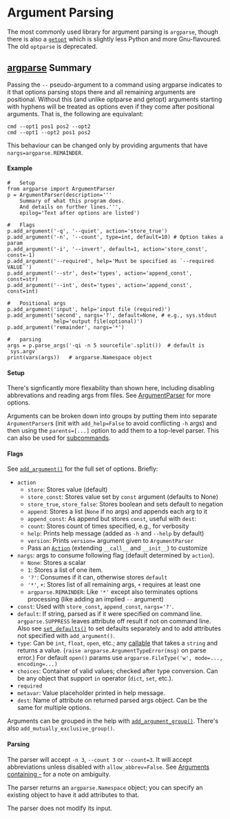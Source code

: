 Argument Parsing
================

The most commonly used library for argument parsing is `argparse`,
though there is also a [`getopt`] which is slightly less Python and
more Gnu-flavoured. The old `optparse` is deprecated.

[argparse] Summary
------------------

Passing the `--` pseudo-argument to a command using argparse indicates
to it that options parsing stops there and all remaining arguments are
positional. Without this (and unlike optparse and getopt) arguments
starting with hyphens will be treated as options even if they come
after positional arguments. That is, the following are equivalant:

    cmd --opt1 pos1 pos2 --opt2
    cmd --opt1 --opt2 pos1 pos2

This behaviour can be changed only by providing arguments that have
`nargs=argparse.REMAINDER`.

#### Example

    #   Setup
    from argparse import ArgumentParser
    p = ArgumentParser(description='''
        Summary of what this program does.
        And details on further lines.''',
        epilog='Text after options are listed')

    #   Flags
    p.add_argument('-q', '--quiet', action='store_true')
    p.add_argument('-n', '--count', type=int, default=10) # Option takes a param
    p.add_argument('-i', '--invert', default=1, action='store_const', const=-1)
    p.add_argument('--required', help='Must be specified as `--required VALUE`')
    p.add_argument('--str', dest='types', action='append_const', const=str)
    p.add_argument('--int', dest='types', action='append_const', const=int)

    #   Positional args
    p.add_argument('input', help='input file (required)')
    p.add_argument('second', nargs='?', default=None, # e.g., sys.stdout
                   help='output file(optional)')
    p.add_argument('remainder', nargs='*')

    #   parsing
    args = p.parse_args('-qi -n 5 sourcefile'.split())  # default is `sys.argv`
    print(vars(args))   # argparse.Namespace object

#### Setup

There's signficantly more flexability than shown here, including
disabling abbrevations and reading args from files. See
[ArgumentParser] for more options.

Arguments can be broken down into groups by putting them into separate
`ArgumentParser`s (init with `add_help=False` to avoid conflicting
`-h` args) and then using the `parents=[...]` option to add them to a
top-level parser. This can also be used for [subcommands].

#### Flags

See [`add_argument()`] for the full set of options. Briefly:
* `action`
  * `store`: Stores value (default)
  * `store_const`: Stores value set by `const` argument (defaults to None)
  * `store_true`, `store_false`: Stores boolean and sets default to negation
  * `append`: Stores a list (`None` if no args) and appends each arg to it
  * `append_const`: As append but stores `const`, useful with `dest`:
  * `count`: Stores count of times specified, e.g., for verbosity
  * `help`: Prints help message (added as `-h` and `--help` by default)
  * `version`: Prints `version=` argument given to `ArgumentParser`
  * Pass an [`Action`] (extending `__call__` and `__init__`) to customize
* `nargs`: args to consume following flag (default determined by `action`).
  * `None`: Stores a scalar
  * `1`: Stores a list of one item.
  * `'?'`: Consumes if it can, otherwise stores `default`
  * `'*'`, `+`: Stores list of all remaining args, `+` requires at least one
  * `argparse.REMAINDER`: Like `'*'` except also terminates options
    processing (like adding an implied `--` argument)
* `const`: Used with `store_const`, `append_const`, `nargs='?'`.
* `default`: If string, parsed as if it were specified on command line.
  `argparse.SUPPRESS` leaves attribute off result if not on command line.
  Also see [`set_defaults()`] to set defaults separately and to add
  attributes not specified with `add_argument()`.
* `type`: Can be `int`, `float`, `open`, etc.; any [callable] that takes a
  `string` and returns a value. (`raise argparse.ArgumentTypeError(msg)`
  on parse error.) For default `open()` params use
  `argparse.FileType('w', mode=..., encoding=...)`
* `choices`: Container of valid values; checked after type conversion.
  Can be any object that support `in` operator (`dict`, `set`, etc.).
* `required`
* `metavar`: Value placeholder printed in help message.
* `dest`: Name of attribute on returned parsed args object.
  Can be the same for multiple options.

Arguments can be grouped in the help with [`add_argument_group()`].
There's also `add_mutually_exclusive_group()`.

#### Parsing

The parser will accept `-n 3`, `--count 3` or `--count=3`. It will
accept abbreviations unless disabled with `allow_abbrev=False`. See
[Arguments containing -][arg-] for a note on ambiguity.

The parser returns an `argparse.Namespace` object; you can specify an
existing object to have it add attributes to that.

The parser does not modify its input. 



[ArgumentParser]: https://docs.python.org/3/library/argparse.html#argumentparser-objects
[`Action`]: https://docs.python.org/3/library/argparse.html#argparse.Action
[`add_argument()`]: https://docs.python.org/3/library/argparse.html#the-add-argument-method
[`add_argument_group()`]: https://docs.python.org/3/library/argparse.html#argument-groups
[`getopt`]: https://docs.python.org/3/library/getopt.html
[`set_defaults()`]: https://docs.python.org/3/library/argparse.html#argparse.ArgumentParser.set_defaults
[`sys.argv`]: https://docs.python.org/3/library/sys.html#sys.argv
[arg-]: https://docs.python.org/3/library/argparse.html#arguments-containing
[argparse]: https://docs.python.org/3/library/argparse.html
[callable]: functions.md
[subcommands]: https://docs.python.org/3/library/argparse.html#sub-commands
